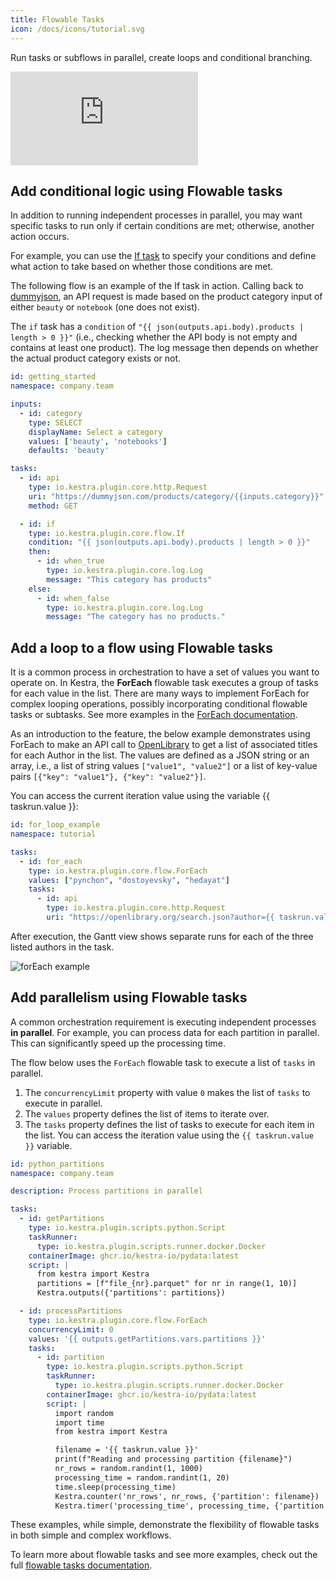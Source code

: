 ```yaml
---
title: Flowable Tasks
icon: /docs/icons/tutorial.svg
---
```


Run tasks or subflows in parallel, create loops and conditional branching.

<div class="video-container">
  <iframe src="https://www.youtube.com/embed/PupBvX35PZQ?si=x9q_j4c8tEE8fZD4" title="YouTube video player" frameborder="0" allow="accelerometer; autoplay; clipboard-write; encrypted-media; gyroscope; picture-in-picture; web-share" referrerpolicy="strict-origin-when-cross-origin" allowfullscreen></iframe>
</div>

## Add conditional logic using Flowable tasks

In addition to running independent processes in parallel, you may want specific tasks to run only if certain conditions are met; otherwise, another action occurs.

For example, you can use the [If task](/plugins/core/tasks/flows/io.kestra.plugin.core.flow.if) to specify your conditions and define what action to take based on whether those conditions are met.

The following flow is an example of the If task in action. Calling back to [dummyjson](https://dummyjson.com), an API request is made based on the product category input of either `beauty` or `notebook` (one does not exist).

The `if` task has a `condition` of `"{{ json(outputs.api.body).products | length > 0 }}"` (i.e., checking whether the API body is not empty and contains at least one product). The log message then depends on whether the actual product category exists or not. 

```yaml
id: getting_started
namespace: company.team

inputs:
  - id: category
    type: SELECT
    displayName: Select a category
    values: ['beauty', 'notebooks']
    defaults: 'beauty'

tasks:
  - id: api
    type: io.kestra.plugin.core.http.Request
    uri: "https://dummyjson.com/products/category/{{inputs.category}}"
    method: GET

  - id: if
    type: io.kestra.plugin.core.flow.If
    condition: "{{ json(outputs.api.body).products | length > 0 }}"
    then:
      - id: when_true
        type: io.kestra.plugin.core.log.Log
        message: "This category has products"
    else:
      - id: when_false
        type: io.kestra.plugin.core.log.Log
        message: "The category has no products."
```

## Add a loop to a flow using Flowable tasks

It is a common process in orchestration to have a set of values you want to operate on. In Kestra, the **ForEach** flowable task executes a group of tasks for each value in the list. There are many ways to implement ForEach for complex looping operations, possibly incorporating conditional flowable tasks or subtasks. See more examples in the [ForEach documentation](/plugins/core/flow/io.kestra.plugin.core.flow.foreach).

As an introduction to the feature, the below example demonstrates using ForEach to make an API call to [OpenLibrary](https://openlibrary.org/dev/docs/api/search) to get a list of associated titles for each Author in the list. The values are defined as a JSON string or an array, i.e., a list of string values `["value1", "value2"]` or a list of key-value pairs `[{"key": "value1"}, {"key": "value2"}]`.

You can access the current iteration value using the variable {{ taskrun.value }}:

```yaml
id: for_loop_example
namespace: tutorial

tasks:
  - id: for_each
    type: io.kestra.plugin.core.flow.ForEach
    values: ["pynchon", "dostoyevsky", "hedayat"]
    tasks:
      - id: api
        type: io.kestra.plugin.core.http.Request
        uri: "https://openlibrary.org/search.json?author={{ taskrun.value }}&sort=new"
```

After execution, the Gantt view shows separate runs for each of the three listed authors in the task.

![forEach example](/docs/tutorial/flowable-tasks/for-each-author.png)

## Add parallelism using Flowable tasks

A common orchestration requirement is executing independent processes **in parallel**. For example, you can process data for each partition in parallel. This can significantly speed up the processing time.

The flow below uses the `ForEach` flowable task to execute a list of `tasks` in parallel.

1. The `concurrencyLimit` property with value `0` makes the list of `tasks` to execute in parallel.
2. The `values` property defines the list of items to iterate over.
3. The `tasks` property defines the list of tasks to execute for each item in the list. You can access the iteration value using the `{{ taskrun.value }}` variable.

```yaml
id: python_partitions
namespace: company.team

description: Process partitions in parallel

tasks:
  - id: getPartitions
    type: io.kestra.plugin.scripts.python.Script
    taskRunner:
      type: io.kestra.plugin.scripts.runner.docker.Docker
    containerImage: ghcr.io/kestra-io/pydata:latest
    script: |
      from kestra import Kestra
      partitions = [f"file_{nr}.parquet" for nr in range(1, 10)]
      Kestra.outputs({'partitions': partitions})

  - id: processPartitions
    type: io.kestra.plugin.core.flow.ForEach
    concurrencyLimit: 0
    values: '{{ outputs.getPartitions.vars.partitions }}'
    tasks:
      - id: partition
        type: io.kestra.plugin.scripts.python.Script
        taskRunner:
          type: io.kestra.plugin.scripts.runner.docker.Docker
        containerImage: ghcr.io/kestra-io/pydata:latest
        script: |
          import random
          import time
          from kestra import Kestra

          filename = '{{ taskrun.value }}'
          print(f"Reading and processing partition {filename}")
          nr_rows = random.randint(1, 1000)
          processing_time = random.randint(1, 20)
          time.sleep(processing_time)
          Kestra.counter('nr_rows', nr_rows, {'partition': filename})
          Kestra.timer('processing_time', processing_time, {'partition': filename})
```

These examples, while simple, demonstrate the flexibility of flowable tasks in both simple and complex workflows.
 
To learn more about flowable tasks and see more examples, check out the full [flowable tasks documentation](../04.workflow-components/01.tasks/00.flowable-tasks.md).
